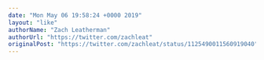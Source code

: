 ```yaml
---
date: "Mon May 06 19:58:24 +0000 2019"
layout: "like"
authorName: "Zach Leatherman"
authorUrl: "https://twitter.com/zachleat"
originalPost: "https://twitter.com/zachleat/status/1125490011560919040"
---
```

